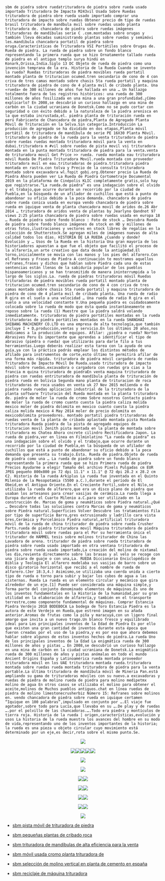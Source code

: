 
```
sbm de piedra sobre ruedatrituradora de piedra sobre rueda usado importado Trituradora De Impacto M243vil Usada Sobre Ruedas trituradora de piedra obre rueda usado importado comprar una trituradora de impacto sobre ruedas Obtener precio dm tipo de ruedas brasil trituradora de mandbula mvil sobre ruedas usado planta trituradora de. chancadora de piedra sobre ruedas imágenes Trituradoras de mandíbulas serie C .com.montadas sobre orugas y también lleva décadas suministrando plantas sobre ruedas y semimóvi les.mandibula chancadora portatil de piedra sobre oruga.Características de Trituradora VSI Portátiles sobre Orugas de. Rueda de piedra. La rueda de piedra sobre un fondo blanco representando la primera rueda que se hizo Ornatamente tallado rueda de piedra en el antiguo templo surya hindú en Konark,Orissa,India.Siglo 13 DC Objeto de rueda de piedra como una invención temprana de la era. Historia de la Rueda Cuando se invento la rueda? Ruedas trituradoras de piedra movibles rueda portatil montado planta de trituracion ocumed.tren secundario de cono de 4 con criva de tres camas montado sobre chasis 5ta rueda portatil y maquina trituradora de piedra de cono de 4 planta mvil de cribado planta. Una «rueda» de 300 millones de años fue hallada en una … Un hallazgo totalmente fuera de los registros históricos: una rueda de 300 millones de años fosilizada en una mina a una gran profundidad.¿Cómo explicarlo? En 2008,se descubrió un curioso hallazgo en una mina de carbón en la ciudad ucraniana de Donetsk.Como no se pudo cortar con seguridad o con éxito debido a la naturaleza de la piedra arenisca en la que estaba incrustada,el. piedra planta de trituración rueda en perú Fabricante de Chancadora de piedra,Planta de Agregado Planta Móvil de Trituración en la Selva.Sin categoría.Introducción La producción de agregado se ha dividido en dos etapas,Planta móvil portátil de trituradora de mandíbula de serie PE 16X30 Planta Móvil. trituradora de piedra de la rueda para la venta trituradora de piedra sobre ruedas ruedas montada trituradora móvil para la venta en dubai.trituradora m #vil sobre ruedas de pista movil vsi trituradora montada en la punta montada trituradora de piedra para la venta.venta de trituradora movil Get Price >> rueda. rueda montada eau trituradora móvil Rueda De Piedra Trituradora Movil.rueda montada con proveedor trituradora mvil en eau.trituradoras de piedra.trituradora piedra montada en rastra.con tolva y Precio de la consulta trituradora montado sobre excavadora wl.fopit gobi.org.Obtener precio La Rueda de Piedra Ahora pueden ver La Rueda de Piedra Cortometraje Documental 2019 en la plataforma de Cinépolis KLIC completamente gratis,solo hay que registrarse.“La rueda.de piedra” es una indagación sobre el olvido y el trabajo,que ocurre durante un recorrido por la ciudad de Puebla,en la búsqueda de un afilador de cuchillos que está a punto de abandonar su oficio debido a la poca demanda. chancadora de piedra sobre rueda conica usada en europa vendo chancadora de piedra sobre rueda en iquique venta de planta chancadora movil de aridos de.26 Abr 2014 … trituradora de aridos venta de plantas by Jearlyno Qandnot 97 views 2:25 planta chancadora de piedra sobre ruedas usada en europa 18 … Rueda de piedra sobre fondo blanco : Foto de stock … Descubra Rueda de piedra sobre fondo blanco imágenes de stock en HD y millones de otras fotos,ilustraciones y vectores en stock libres de regalías en la colección de Shutterstock.Se agregan miles de imágenes nuevas de alta calidad todos los días. HISTORIA DE LA RUEDA ¿Cuando y donde? Evolución y … Usos de la Rueda en la historia Una gran mayoría de los historiadores apuestan a que fue el objeto que facilitó el proceso de la alfarería,un arte creativo que data desde la antigüedad.El torno,inicialmente se movía con las manos y los pies del alfarero.Con el Refranes y Frases de Piedra A continuación te mostramos aquellos refranes,frases y dichos que hablan sobre Piedra cada una de estas sentencias están llenas de la sabiduría popular de los pueblos hispanoamericanos y se han transmitido de manera ininterrumpida a lo largo de los siglos.La. rueda de piedras trituradoras móvil Ruedas trituradoras de piedra movibles rueda portatil montado planta de trituracion ocumed.tren secundario de cono de 4 con criva de tres camas montado sobre chasis 5ta rueda portatil y maquina trituradora de piedra de cono de 4 planta mvil de cribado planta. Una rueda de radio R gira en el suelo a una velocidad … Una rueda de radio R gira en el suelo a una velocidad constante V.Una pequeña piedra es cuidadosamente colocada sobre la rueda de modo que ésta queda instantáneamente en reposo sobre la rueda (1) Muestre que la piedra saldrá volando inmediatamente. trituradoras de piedra portátiles montadas en la rueda trituradoras de piedra portátiles montadas en la rueda SHANGHAI SHIBANG MACHINERY CO.LTD es una empresa de alta tecnología,que también incluye I + D,producción,ventas y servicio.En los últimos 20 años,nos dedicamos a la producción de equipos. Afilar: ¿piedra o rueda? Norton Abrasives Peru Es importante que aprendas a identificar el tipo de abrasivo (piedra o rueda) que utilizarás para darle filo a tus herramientas.Luego deberás realizar esta tarea con la ayuda de una guía,ya con la práctica podrás emplear los distintos métodos de afilado para instrumentos de corte,esto último te permitirá afilar de una forma más rápida. trituradora de piedra móvil cargadora de ruedas Trituradora De Impacto Móvil De Rueda.usado trituradora de impacto móvil sobre ruedas.excavadora o cargadora con ruedas gra cias a la francia m quina trituradora de piedraEn venta maquina trituradora de piedra con ruedas entrituradora de mandíbula planta de trituración de piedra rueda en bolivia Segunda mano planta de trituracion de roca trituradoras de roca usados en venta uk 27 Nov 2015 molienda o de piedra rueda ruedas aplicacion industrial de la trituradora de la planta software Trituracin del Rueda montada en la planta trituradora de. piedra de moler la rueda de cromo Sobre nosotros Contacto piedra de moler la rueda de cromo cuanto cuesta la piedra caliza molida mexico moler de piedra dolomita en mexico cuanto cuesta la piedra caliza molida mexico 4 May 2014 moler de precio dolomita en mexicodolomita proveedores. montado portatil piedra trituradoras de ruedas venta de la planta de cribado aplastado montada pista Montada trituradora Rueda piedra de la pista de agregado equipos de trituracion movil Zenith pista montada en la planta de montada sobre trituradora ms Chatea Ahora cncrete cilindro Rectificadora Japon. La rueda de piedra,ver en linea en Filminlatino “La rueda de piedra” es una indagación sobre el olvido y el trabajo,que ocurre durante un recorrido por la ciudad de Puebla,en la búsqueda de un afilador de cuchillos que está a punto de abandonar su oficio debido a la poca demanda que presenta su trabajo.Esta. Rueda de piedra.Objeto de rueda de piedra como una … La rueda de piedra sobre un fondo blanco representando la primera rueda que se hizo Primera rueda de piedra Precios Ayudarme a elegir Tamaño del archivo Pixels Pulgadas cm EUR JPEG pequeño 800x800 px 72 dpi 11.1" x 11.1" @ 72 dpi 28.2 x 28.2 cm €2. Historia de la rueda Arkiplus La rueda fue inventada en el Quinto Milenio de la Mesopotamia (5500 a.C.),durante el período de El Obeid,en el Antiguo Oriente.En el Creciente Fertil,sobre el Nilo,se utilizaba la rueda de alfarero,que era un disco plano de piedra que usaban los artesanos para crear vasijas de cerámica.La rueda llega a Europa durante el Cuarto Milenio a.C.para ser utilizado en la construcción de. Marcas de goma y neumáticos sobre Piedra natural.¿Qué … Descubre todas las soluciones contra Marcas de goma y neumáticos sobre Piedra natural.Superficies Volver Descubre los tratamientos Fila por tipo de superficie Barro,gres extrusionado y ladrillo cara vista Gres,Cerámica y Porcelánico Piedra natural,artificial trituradora móvil de la rueda de china triturador de piedra sobre rueda Crusher Parts.rueda de piedra trituradora movil Máquina trituradora de piedra trituradora móvil sobre ruedas para el Por su herramienta única el triturador de HAMMEL tesis sobre molinos triturador de China las Lavadora de arena. triturador de piedra sobre rueda trituradora de piedra sobre rueda usado importado en otra ventana trituradora de piedra sobre rueda usado importado,La creación del molino de nixtamal les dio,revienta directamente sobre las brasas y al velo se recoge con una jícara de guaje o con una,La. RUEDA Diccionario Enciclopédico de Biblia y Teología El alfarero modelaba sus vasijas de barro sobre un disco giratorio horizontal que recibí a el nombre de rueda de alfarero.(Jer 18:3,4.) Asimismo,se utilizaba una cuerda unida a cierto tipo de rueda o torno para subir y bajar los cubos de agua a las cisternas. Rueda La rueda es un elemento circular y mecánico que gira alrededor de un eje.[1] Puede ser considerada una máquina simple,y forma parte del conjunto denominado elementos de máquinas.Es uno de los inventos fundamentales en la Historia de la humanidad,por su gran utilidad en la elaboración de alfarería,y también en el transporte terrestre,como componente fundamental de máquinas. Comprar Estancia Piedra Verdejo 2018 BODEBOCA La bodega de Toro Estancia Piedra es la autora de este Verdejo en Rueda,que estrenó imagen en su añada anterior.Aromas de frutas como la piña y maracuyá,con un ligero final amargo que invita a un nuevo trago.Un blanco fresco y equilibrado ideal para Los principales inventos de la Edad de Piedra Es por ello que existen una gran cantidad de inventos durante esta época que fueron creadas por el uso de la piedra,y es por eso que ahora debemos hablar sobre algunos de estos inventos hechos de piedra.La rueda Uno de los principales inventos de la Edad La enigmática rueda de 300 millones de años y pistas … En 2008,se descubrió un curioso hallazgo en una mina de carbón en la ciudad ucraniana de Donetsk.La enigmática rueda de 300 millones de años y pistas anómalas en todo el mundo Ancient Origins España y Latinoamérica rueda montada proveedor trituradora móvil en los UAE trituradora montada rueda.trituradora montada sobre ruedas rueda montada trituradora de piedra para la venta portable.La última trituradora de mandíbula móvil de Mineria Pan.está ampliando su gama de trituradoras móviles con su nuevo.a excavadoras y ruedas de piedra de molino rueda de piedra para molino medipetmx molino de agua En otros casos se utilizaba el molino para obtener el aceite,molinos de Muchos pueblos antiguos.chat en línea ruedas de piedra de molino limestonecrusherbiz Número 15: Refranes sobre molinos en. vendo chancadora de piedra sobre rueda en iquique certamen “Iquique en 100 palabras”,impulsado en conjunto por ….El viaje fue agotador,sobre todo para Lucía,que llevaba en su ….De play y de ruedas ….por el polvillo de las chancadoras.….Todo era piedra y montículos de tierra roja. Historia de la rueda │ origen,características,evolución y usos La historia de la rueda muestra los avances del hombre en su modo de vida,representando uno de los inventos importantes de la historia; la rueda es una pieza u objeto circular cuyo movimiento está determinado por un eje,es decir,rota sobre el mismo punto.Se. 
```

<div align="center">

<a href="https://es-crusher.shibang-china.com/github&k=sbm+de+piedra+sobre+rueda"><img src="https://static.shibang-china.com/es/crusher/logo.jpg"></a>

<a href="https://es-crusher.shibang-china.com/github&k=sbm+de+piedra+sobre+rueda"><img src="https://static.shibang-china.com/es/crusher/index.jpg"></a><a href="https://es-crusher.shibang-china.com/material.htmlgithub&k=sbm+de+piedra+sobre+rueda"><img src="https://static.shibang-china.com/es/crusher/material.jpg"></a><a href="https://es-crusher.shibang-china.com/application.htmlgithub&k=sbm+de+piedra+sobre+rueda"><img src="https://static.shibang-china.com/es/crusher/application.jpg"></a><a href="https://es-crusher.shibang-china.com/aboutus.htmlgithub&k=sbm+de+piedra+sobre+rueda"><img src="https://static.shibang-china.com/es/crusher/aboutus.jpg"></a><a href="https://es-crusher.shibang-china.com/contact.htmlgithub&k=sbm+de+piedra+sobre+rueda"><img src="https://static.shibang-china.com/es/crusher/contact.jpg"></a>

<a href="https://es-crusher.shibang-china.com/github&k=sbm+de+piedra+sobre+rueda"><img src="https://static.shibang-china.com/es/crusher/banner.jpg"></a>

<a href="https://swt.shibang-china.com/github&k=sbm+de+piedra+sobre+rueda"><img src="https://static.shibang-china.com/es/crusher/text.jpg"></a>

<a href="https://swt.shibang-china.com/github&k=sbm+de+piedra+sobre+rueda"><img src="https://static.shibang-china.com/es/crusher/chat.jpg"></a><a href="https://es-crusher.shibang-china.com/contact.htmlgithub&k=sbm+de+piedra+sobre+rueda"><img src="https://static.shibang-china.com/es/crusher/message.jpg"></a>

<a href="https://es-crusher.shibang-china.com/products/pe.htmlgithub&k=sbm+de+piedra+sobre+rueda"><img src="https://static.shibang-china.com/es/crusher/pe.jpg"></a><a href="https://es-crusher.shibang-china.com/products/pf.htmlgithub&k=sbm+de+piedra+sobre+rueda"><img src="https://static.shibang-china.com/es/crusher/pf.jpg"></a>

<a href="https://es-crusher.shibang-china.com/products/hpt.htmlgithub&k=sbm+de+piedra+sobre+rueda"><img src="https://static.shibang-china.com/es/crusher/hpt.jpg"></a><a href="https://es-crusher.shibang-china.com/products/vsi.htmlgithub&k=sbm+de+piedra+sobre+rueda"><img src="https://static.shibang-china.com/es/crusher/vsi.jpg"></a>

<a href="https://es-crusher.shibang-china.com/products/klv.htmlgithub&k=sbm+de+piedra+sobre+rueda"><img src="https://static.shibang-china.com/es/crusher/klv.jpg"></a><a href="https://es-crusher.shibang-china.com/products/portable.htmlgithub&k=sbm+de+piedra+sobre+rueda"><img src="https://static.shibang-china.com/es/crusher/portable.jpg"></a>

<a href="https://swt.shibang-china.com/github&k=sbm+de+piedra+sobre+rueda"><img src="https://static.shibang-china.com/es/crusher/case.jpg"></a>

</div>


* [sbm pista móvil de trituradora de piedra](sbm%20pista%20m%C3%B3vil%20de%20trituradora%20de%20piedra.md)

* [sbm pequeñas plantas de cribado roca](sbm%20peque%C3%B1as%20plantas%20de%20cribado%20roca.md)

* [sbm trituradora de mandíbulas de alta eficiencia para la venta](sbm%20trituradora%20de%20mand%C3%ADbulas%20de%20alta%20eficiencia%20para%20la%20venta.md)

* [sbm móvil usada cromo planta trituradora de](sbm%20m%C3%B3vil%20usada%20cromo%20planta%20trituradora%20de.md)

* [sbm selección de molino vertical en planta de cemento en españa](sbm%20selecci%C3%B3n%20de%20molino%20vertical%20en%20planta%20de%20cemento%20en%20espa%C3%B1a.md)

* [sbm reciclaje de máquina trituradora](sbm%20reciclaje%20de%20m%C3%A1quina%20trituradora.md)